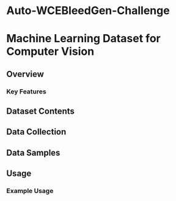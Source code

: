 # Auto-WCEBleedGen-Challenge
# Machine Learning Dataset for Computer Vision



## Overview


### Key Features


## Dataset Contents


## Data Collection


## Data Samples


## Usage


### Example Usage


